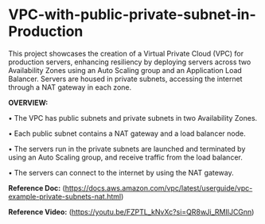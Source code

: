 # VPC-with-public-private-subnet-in-Production
This project showcases the creation of a Virtual Private Cloud (VPC) for production servers, enhancing resiliency by deploying servers across two Availability Zones using an Auto Scaling group and an Application Load Balancer. Servers are housed in private subnets, accessing the internet through a NAT gateway in each zone.

**OVERVIEW:**

•	The VPC has public subnets and private subnets in two Availability Zones.

•	Each public subnet contains a NAT gateway and a load balancer node.

•	The servers run in the private subnets are launched and terminated by using an Auto Scaling group, and receive traffic from the load balancer.

•	The servers can connect to the internet by using the NAT gateway.

**Reference Doc:**
(https://docs.aws.amazon.com/vpc/latest/userguide/vpc-example-private-subnets-nat.html)

**Reference Video:**
(https://youtu.be/FZPTL_kNvXc?si=QR8wJi_RMIlJCGnn)
